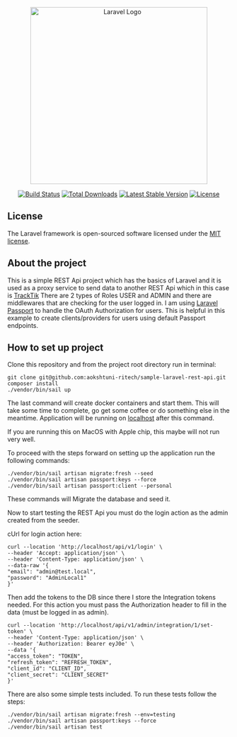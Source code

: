 <p align="center"><a href="https://laravel.com" target="_blank"><img src="https://raw.githubusercontent.com/laravel/art/master/logo-lockup/5%20SVG/2%20CMYK/1%20Full%20Color/laravel-logolockup-cmyk-red.svg" width="400" alt="Laravel Logo"></a></p>

<p align="center">
<a href="https://github.com/laravel/framework/actions"><img src="https://github.com/laravel/framework/workflows/tests/badge.svg" alt="Build Status"></a>
<a href="https://packagist.org/packages/laravel/framework"><img src="https://img.shields.io/packagist/dt/laravel/framework" alt="Total Downloads"></a>
<a href="https://packagist.org/packages/laravel/framework"><img src="https://img.shields.io/packagist/v/laravel/framework" alt="Latest Stable Version"></a>
<a href="https://packagist.org/packages/laravel/framework"><img src="https://img.shields.io/packagist/l/laravel/framework" alt="License"></a>
</p>

## License

The Laravel framework is open-sourced software licensed under the [MIT license](https://opensource.org/licenses/MIT).

## About the project

This is a simple REST Api project which has the basics of Laravel and it is used as a proxy service to send data to another REST Api which in this case is [TrackTik](https://smoke.staffr.net/rest/v1/2020-01-01/core/entities#tag/employees/operation/createOneEmployees)
There are 2 types of Roles USER and ADMIN and there are middlewares that are checking for the user logged in.
I am using [Laravel Passport](https://laravel.com/docs/11.x/passport) to handle the OAuth Authorization for users.
This is helpful in this example to create clients/providers for users using default Passport endpoints.

## How to set up project

Clone this repository and from the project root directory run in terminal:
```
git clone git@github.com:aokshtuni-ritech/sample-laravel-rest-api.git
composer install
./vendor/bin/sail up
```
The last command will create docker containers and start them.
This will take some time to complete, go get some coffee or do something else in the meantime.
Application will be running on [localhost](http://localhost) after this command.

If you are running this on MacOS with Apple chip, this maybe will not run very well.

To proceed with the steps forward on setting up the application run the following commands:

```
./vendor/bin/sail artisan migrate:fresh --seed
./vendor/bin/sail artisan passport:keys --force
./vendor/bin/sail artisan passport:client --personal
```

These commands will Migrate the database and seed it.

Now to start testing the REST Api you must do the login action as the admin created from the seeder.

cUrl for login action here:
```
curl --location 'http://localhost/api/v1/login' \
--header 'Accept: application/json' \
--header 'Content-Type: application/json' \
--data-raw '{
"email": "admin@test.local",
"password": "AdminLocal1"
}'
```

Then add the tokens to the DB since there I store the Integration tokens needed.
For this action you must pass the Authorization header to fill in the data (must be logged in as admin).
```
curl --location 'http://localhost/api/v1/admin/integration/1/set-token' \
--header 'Content-Type: application/json' \
--header 'Authorization: Bearer eyJ0e' \
--data '{
"access_token": "TOKEN",
"refresh_token": "REFRESH_TOKEN",
"client_id": "CLIENT_ID",
"client_secret": "CLIENT_SECRET"
}'
```

There are also some simple tests included. To run these tests follow the steps:

```
./vendor/bin/sail artisan migrate:fresh --env=testing
./vendor/bin/sail artisan passport:keys --force
./vendor/bin/sail artisan test
```



